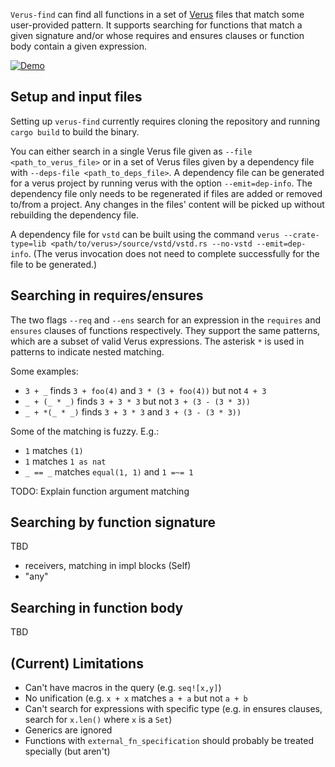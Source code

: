 `Verus-find` can find all functions in a set of [Verus](https://github.com/verus-lang/verus) files
that match some user-provided pattern. It supports searching for functions that match a given
signature and/or whose requires and ensures clauses or function body contain a given expression.

[![Demo](https://asciinema.org/a/MJA4otTMWkblwCtN1rnsUKrWP.svg)](https://asciinema.org/a/MJA4otTMWkblwCtN1rnsUKrWP)


## Setup and input files

Setting up `verus-find` currently requires cloning the repository and running `cargo build` to build
the binary.

You can either search in a single Verus file given as `--file <path_to_verus_file>` or in a set of
Verus files given by a dependency file with `--deps-file <path_to_deps_file>`. A dependency file can
be generated for a verus project by running verus with the option `--emit=dep-info`. The dependency
file only needs to be regenerated if files are added or removed to/from a project. Any changes in
the files' content will be picked up without rebuilding the dependency file.

A dependency file for `vstd` can be built using the command `verus --crate-type=lib
<path/to/verus>/source/vstd/vstd.rs --no-vstd --emit=dep-info`. (The verus invocation does not need
to complete successfully for the file to be generated.)

## Searching in requires/ensures

The two flags `--req` and `--ens` search for an expression in the `requires` and `ensures` clauses of
functions respectively. They support the same patterns, which are a subset of valid Verus
expressions. The asterisk `*` is used in patterns to indicate nested matching.

Some examples:

- `3 + _` finds `3 + foo(4)` and `3 * (3 + foo(4))` but not `4 + 3`
- `_ + (_ * _)` finds `3 + 3 * 3` but not `3 + (3 - (3 * 3))`
- `_ + *(_ * _)` finds `3 + 3 * 3` and `3 + (3 - (3 * 3))`

Some of the matching is fuzzy. E.g.:
- `1` matches `(1)`
- `1` matches `1 as nat`
- `_ == _` matches `equal(1, 1)` and `1 =~= 1`

TODO: Explain function argument matching

## Searching by function signature

TBD

- receivers, matching in impl blocks (Self)
- "any"

## Searching in function body

TBD

## (Current) Limitations

- Can't have macros in the query (e.g. `seq![x,y]`)
- No unification (e.g. `x + x` matches `a + a` but not `a + b`
- Can't search for expressions with specific type (e.g. in ensures clauses, search for `x.len()`
  where `x` is a `Set`)
- Generics are ignored
- Functions with `external_fn_specification` should probably be treated specially (but aren't)
